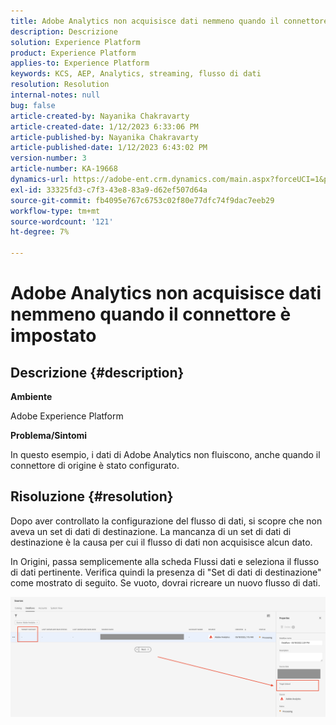 ```yaml
---
title: Adobe Analytics non acquisisce dati nemmeno quando il connettore è impostato
description: Descrizione
solution: Experience Platform
product: Experience Platform
applies-to: Experience Platform
keywords: KCS, AEP, Analytics, streaming, flusso di dati
resolution: Resolution
internal-notes: null
bug: false
article-created-by: Nayanika Chakravarty
article-created-date: 1/12/2023 6:33:06 PM
article-published-by: Nayanika Chakravarty
article-published-date: 1/12/2023 6:43:02 PM
version-number: 3
article-number: KA-19668
dynamics-url: https://adobe-ent.crm.dynamics.com/main.aspx?forceUCI=1&pagetype=entityrecord&etn=knowledgearticle&id=4f0d8b8b-a792-ed11-aad1-6045bd006c82
exl-id: 33325fd3-c7f3-43e8-83a9-d62ef507d64a
source-git-commit: fb4095e767c6753c02f80e77dfc74f9dac7eeb29
workflow-type: tm+mt
source-wordcount: '121'
ht-degree: 7%

---
```


# Adobe Analytics non acquisisce dati nemmeno quando il connettore è impostato

## Descrizione {#description}


<b>Ambiente</b>

Adobe Experience Platform

<b>Problema/Sintomi</b>

In questo esempio, i dati di Adobe Analytics non fluiscono, anche quando il connettore di origine è stato configurato.


## Risoluzione {#resolution}


Dopo aver controllato la configurazione del flusso di dati, si scopre che non aveva un set di dati di destinazione. La mancanza di un set di dati di destinazione è la causa per cui il flusso di dati non acquisisce alcun dato.

In Origini, passa semplicemente alla scheda Flussi dati e seleziona il flusso di dati pertinente. Verifica quindi la presenza di &quot;Set di dati di destinazione&quot; come mostrato di seguito. Se vuoto, dovrai ricreare un nuovo flusso di dati.

![](assets/6dcf5ee4-5adb-ec11-a7b6-0022480b01c6.png)
